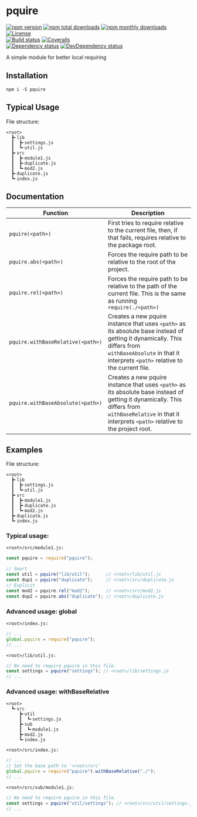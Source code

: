 pquire
======

[![npm version](https://img.shields.io/npm/v/pquire.svg?style=flat-square)](https://www.npmjs.com/package/pquire)
[![npm total downloads](https://img.shields.io/npm/dt/pquire.svg?style=flat-square)](https://www.npmjs.com/package/pquire)
[![npm monthly downloads](https://img.shields.io/npm/dm/pquire.svg?style=flat-square)](https://www.npmjs.com/package/pquire)
[![License](https://img.shields.io/npm/l/pquire.svg?style=flat-square)](http://opensource.org/licenses/ISC)  
[![Build status](https://img.shields.io/travis/thislooksfun/pquire/master.svg?style=flat-square)](https://travis-ci.org/thislooksfun/pquire)
[![Coveralls](https://img.shields.io/coveralls/github/thislooksfun/pquire.svg?style=flat-square)](https://coveralls.io/github/thislooksfun/pquire?branch=master)  
[![Dependency status](https://img.shields.io/david/thislooksfun/pquire.svg?style=flat-square)](https://david-dm.org/thislooksfun/pquire)
[![DevDependency status](https://img.shields.io/david/dev/thislooksfun/pquire.svg?style=flat-square)](https://david-dm.org/thislooksfun/pquire#info=devDependencies)


A simple module for better local requiring


## Installation

```
npm i -S pquire
```


## Typical Usage

File structure:
```
<root>
  ┣╸lib
  ┃  ┣╸settings.js
  ┃  ┗╸util.js
  ┣╸src
  ┃  ┣╸module1.js
  ┃  ┣╸duplicate.js
  ┃  ┗╸mod2.js
  ┣╸duplicate.js
  ┗╸index.js
```


## Documentation

| Function             | Description                                                                                                             |
|----------------------|-------------------------------------------------------------------------------------------------------------------------|
| `pquire(<path>)`     | First tries to require relative to the current file, then, if that fails, requires relative to the package root.        |
| `pquire.abs(<path>)` | Forces the require path to be relative to the root of the project.                                                      |
| `pquire.rel(<path>)` | Forces the require path to be relative to the path of the current file. This is the same as running `require(./<path>)` |
| `pquire.withBaseRelative(<path>)` | Creates a new pquire instance that uses `<path>` as its absolute base instead of getting it dynamically. This differs from `withBaseAbsolute` in that it interprets `<path>` relative to the current file. |
| `pquire.withBaseAbsolute(<path>)` | Creates a new pquire instance that uses `<path>` as its absolute base instead of getting it dynamically. This differs from `withBaseRelative` in that it interprets `<path>` relative to the project root. |


## Examples

File structure:
```
<root>
  ┣╸lib
  ┃  ┣╸settings.js
  ┃  ┗╸util.js
  ┣╸src
  ┃  ┣╸module1.js
  ┃  ┣╸duplicate.js
  ┃  ┗╸mod2.js
  ┣╸duplicate.js
  ┗╸index.js
```

### Typical usage:
`<root>/src/module1.js:`
```javascript
const pquire = require("pquire");

// Smart
const util = pquire("lib/util");      // <root>/lib/util.js
const dup1 = pquire("duplicate");     // <root>/src/duplicate.js
// Explicit
const mod2 = pquire.rel("mod2");      // <root>/src/mod2.js
const dup2 = pquire.abs("duplicate"); // <root>/duplicate.js
```

### Advanced usage: global
`<root>/index.js:`
```javascript
// ...
global.pquire = require("pquire");
// ...
```

`<root>/lib/util.js:`
```javascript
// No need to require pquire in this file.
const settings = pquire("settings"); // <root>/lib/settings.js
// ...
```

### Advanced usage: withBaseRelative
```
<root>
  ┗╸src
     ┣╸util
     ┃  ┗╸settings.js
     ┣╸sub
     ┃  ┗╸module1.js
     ┣╸mod2.js
     ┗╸index.js
```

`<root>/src/index.js:`
```javascript
// ...
// Set the base path to '<root>/src'
global.pquire = require("pquire").withBaseRelative("./");
// ...
```

`<root>/src/sub/module1.js:`
```javascript
// No need to require pquire in this file.
const settings = pquire("util/settings"); // <root>/src/util/settings.js
// ...
```